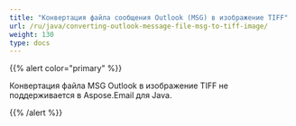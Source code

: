 ```yaml
---
title: "Конвертация файла сообщения Outlook (MSG) в изображение TIFF"
url: /ru/java/converting-outlook-message-file-msg-to-tiff-image/
weight: 130
type: docs
---
```


{{% alert color="primary" %}}

Конвертация файла MSG Outlook в изображение TIFF не поддерживается в Aspose.Email для Java.

{{% /alert %}}
